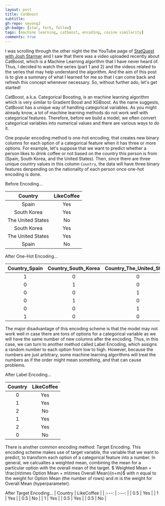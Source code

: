```yaml
---
layout: post
title: CatBoost
subtitle: 
gh-repo: seyong2
gh-badge: [star, fork, follow]
tags: [machine learning, catboost, encoding, cosine similarity]
comments: true
---
```


I was scrolling through the other night the the YouTube page of [StatQuest with Josh Starmer](https://www.youtube.com/@statquest) and I saw that there was a video uploaded recently about CatBoost, which is a Machine Learning algorithm that I have never heard of. Thus, I decided to watch the series (part 1 and 2) and the videos related to the series that may help understand the algorithm. And the aim of this post is to give a summary of what I learned for me so that I can come back and refresh this concept whenever necessary. So, without further ado, let's get started!

CatBoost, a.k.a. Categorical Boosting, is an machine learning algorithm which is very similar to Gradient Boost and XGBoost. As the name suggests, CatBoost has a unique way of handling categorical variables. As you might already know, a lot of machine learning methods do not work well with categorical features. Therefore, before we build a model, we often convert categorical variables into numerical values and there are various ways to do it.

One popular encoding method is one-hot encoding, that creates new binary columns for each option of a categorical feature when it has three or more options. For example, let's suppose that we want to predict whether a person likes to drink coffee or not based on the country this person is from (Spain, South Korea, and the United States). Then, since there are three unique country values in this column `Country`, the data will have three binary features denpending on the nationality of each person once one-hot encoding is done.

Before Encoding...

| Country | LikeCoffee |
| :---: | :---: |
| Spain | Yes |
| South Korea | Yes |
| The United States | No |
| South Korea | Yes |
| The United States | Yes |
| Spain | No |

After One-Hot Encoding...

| Country_Spain | Country_South_Korea| Country_The_United_States | LikeCoffee |
| :---: | :---: | :---: | :---: |
| 1 | 0 | 0 | Yes |
| 0 | 1 | 0 | Yes |
| 0 | 0 | 1 | No |
| 0 | 1 | 0 | Yes |
| 0 | 0 | 1 | Yes |
| 1 | 0 | 0 | No |

The major disadvantage of this encoding scheme is that the model may not work well in case there are tons of options for a categorical variable as we will have the same number of new columns after the encoding. Thus, in this case, we can turn to another method called Label Encoding, which assigns a random number to each option from low to high. However, because the numbers are just arbitrary, some machine learning algorithms will treat the numbers as if the order might mean something, and that can cause problems.

After Label Encoding...

| Country | LikeCoffee |
| :---: | :---: |
| 0 | Yes |
| 1 | Yes |
| 2 | No |
| 1 | Yes |
| 2 | Yes |
| 0 | No |

There is another common encoding method: Target Encoding. This encoding scheme makes use of target variable, the variable that we want to predict, to transform each option of a categorical feature into a number. In general, we calcualtes a weighted mean, combining the mean for a particular option with the overall mean of the target.
$ Weighted Mean = \frac{n\times Option Mean + m\times Overall Mean}{n+m}$
with $n$ equal to the weight for Option Mean (the number of rows) and $m$ is the weight for Overall Mean (hyperparameter).

After Target Encoding...
| Country | LikeCoffee |
| :---: | :---: |
| 0.5 | Yes |
| 1 | Yes |
| 0.5 | No |
| 1 | Yes |
| 0.5 | Yes |
| 0.5 | No |
